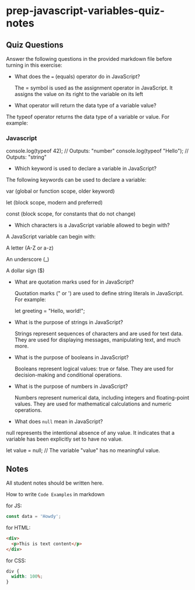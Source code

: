 # prep-javascript-variables-quiz-notes

## Quiz Questions

Answer the following questions in the provided markdown file before turning in this exercise:

- What does the `=` (equals) operator do in JavaScript?

  The = symbol is used as the assignment operator in JavaScript.
  It assigns the value on its right to the variable on its left

- What operator will return the data type of a variable value?

The typeof operator returns the data type of a variable or value. For example:
### Javascript
console.log(typeof 42);   // Outputs: "number"
console.log(typeof "Hello");   // Outputs: "string"


- Which keyword is used to declare a variable in JavaScript?

 The following keywords can be used to declare a variable:

var (global or function scope, older keyword)

let (block scope, modern and preferred)

const (block scope, for constants that do not change)


- Which characters is a JavaScript variable allowed to begin with?

A JavaScript variable can begin with:

A letter (A-Z or a-z)

An underscore (_)

A dollar sign ($)

- What are quotation marks used for in JavaScript?

  Quotation marks (" or ') are used to define string literals in JavaScript. For example:

  let greeting = "Hello, world!";

- What is the purpose of strings in JavaScript?

   Strings represent sequences of characters and are used for text data. They are used for displaying messages, manipulating text, and much more.

- What is the purpose of booleans in JavaScript?

  Booleans represent logical values: true or false. They are used for decision-making and conditional operations.

- What is the purpose of numbers in JavaScript?

  Numbers represent numerical data, including integers and floating-point values. They are used for mathematical calculations and numeric operations.

- What does `null` mean in JavaScript?

 null represents the intentional absence of any value. It indicates that a variable has been explicitly set to have no value.

 let value = null; // The variable "value" has no meaningful value.

## Notes

All student notes should be written here.

How to write `Code Examples` in markdown

for JS:

```javascript
const data = 'Howdy';
```

for HTML:

```html
<div>
  <p>This is text content</p>
</div>
```

for CSS:

```css
div {
  width: 100%;
}
```
